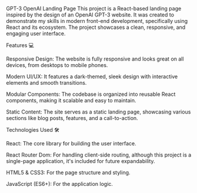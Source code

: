 GPT-3 OpenAI Landing Page
This project is a React-based landing page inspired by the design of an OpenAI GPT-3 website. It was created to demonstrate my skills in modern front-end development, specifically using React and its ecosystem. The project showcases a clean, responsive, and engaging user interface.

Features 💻

Responsive Design: The website is fully responsive and looks great on all devices, from desktops to mobile phones.

Modern UI/UX: It features a dark-themed, sleek design with interactive elements and smooth transitions.

Modular Components: The codebase is organized into reusable React components, making it scalable and easy to maintain.

Static Content: The site serves as a static landing page, showcasing various sections like blog posts, features, and a call-to-action.

Technologies Used 🛠️

React: The core library for building the user interface.

React Router Dom: For handling client-side routing, although this project is a single-page application, it's included for future expandability.

HTML5 & CSS3: For the page structure and styling.

JavaScript (ES6+): For the application logic.
